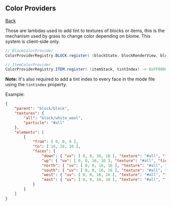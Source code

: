 ## Color Providers
[Back](../fabric.md)

Those are lambdas used to add tint to textures of blocks or items, this is the mechanism used by grass to change color depending on biome. This system is client-side only.

```java
// BlockColorProvider
ColorProviderRegistry.BLOCK.register( (blockState, blockRenderView, blockPos, tintIndex) -> 0xFF0000, blocks... );

// ItemColorProvider
ColorProviderRegistry.ITEM.register( (itemStack, tintIndex) -> 0xFF0000, items... );
```

**Note:** It's also required to add a tint index to every face in the mode file using the `tintindex` property.

Example:
```json
{
	"parent": "block/block",
	"textures": {
		"all": "block/white_wool",
		"particle": "#all"
	},
	"elements": [
		{
			"from": [ 0, 0, 0 ],
			"to": [ 16, 16, 16 ],
			"faces": {
				"down": { "uv": [ 0, 0, 16, 16 ], "texture": "#all", "tintindex": 0 },
				"up": { "uv": [ 0, 0, 16, 16 ], "texture": "#all", "tintindex": 0 },
				"north": { "uv": [ 0, 0, 16, 16 ], "texture": "#all", "tintindex": 0 },
				"south": { "uv": [ 0, 0, 16, 16 ], "texture": "#all", "tintindex": 0 },
				"west": { "uv": [ 0, 0, 16, 16 ], "texture": "#all", "tintindex": 0 },
				"east": { "uv": [ 0, 0, 16, 16 ], "texture": "#all", "tintindex": 0 }
			}
		}
	]
}
```

